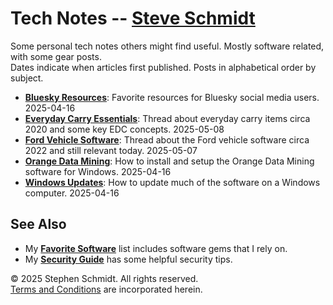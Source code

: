 
# Tech Notes -- [Steve Schmidt](/)

Some personal tech notes others might find useful.  Mostly software related, with some gear posts.
<br />Dates indicate when articles first published.  Posts in alphabetical order by subject.

- [**Bluesky Resources**](bluesky-resources): Favorite resources for Bluesky social media users. 2025-04-16
- [**Everyday Carry Essentials**](everyday-carry-2020): Thread about everyday carry items circa 2020 and some key EDC concepts. 2025-05-08
- [**Ford Vehicle Software**](ford-software-2022): Thread about the Ford vehicle software circa 2022 and still relevant today. 2025-05-07
- [**Orange Data Mining**](orange-data-mining-install-windows): How to install and setup the Orange Data Mining software for Windows. 2025-04-16
- [**Windows Updates**](windows-computer-update): How to update much of the software on a Windows computer. 2025-04-16

## See Also
- My [**Favorite Software**](/favorite-software) list includes software gems that I rely on.
- My [**Security Guide**](/security-guide) has some helpful security tips.

© 2025 Stephen Schmidt.  All rights reserved.
<br />[Terms and Conditions](/terms-and-conditions) are incorporated herein.
